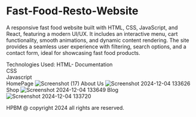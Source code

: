 # Fast-Food-Resto-Website
 A responsive fast food website built with HTML, CSS, JavaScript, and React, featuring a modern UI/UX. It includes an interactive menu, cart functionality, smooth animations, and dynamic content rendering. The site provides a seamless user experience with filtering, search options, and a contact form, ideal for showcasing fast food products.

 Technologies Used:
   HTML- <link href="https://developer.mozilla.org/en-US/docs/Web/HTML">Documentation</link>
   <br/>
   CSS 
   <br/>
   Javascript 
   <br/>
                                           HomePage
![Screenshot (17)](https://github.com/user-attachments/assets/330f3e8b-abf3-46a0-a3ea-568ffbb4aa04)
                                           About Us
![Screenshot 2024-12-04 133626](https://github.com/user-attachments/assets/7532e284-c7f3-4cbf-82d1-0e3fa1562961)
                                            Shop
![Screenshot 2024-12-04 133649](https://github.com/user-attachments/assets/5a62ce95-3a27-42dc-aca1-64ae6c0813b6)
                                            Blog
![Screenshot 2024-12-04 133720](https://github.com/user-attachments/assets/d27d8ca8-a2ad-4421-a3d3-b23abc2c2834)

HPBM @ copyright 2024 all rights are reserved.
